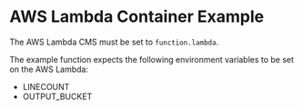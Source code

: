 # AWS Lambda Container Example

The AWS Lambda CMS must be set to `function.lambda`.

The example function expects the following environment variables to be set on the AWS Lambda:

- LINECOUNT
- OUTPUT_BUCKET
